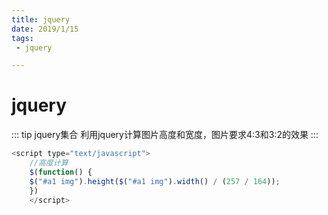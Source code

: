 ```yaml
--- 
title: jquery
date: 2019/1/15
tags: 
 - jquery

---
```

# jquery

::: tip jquery集合
利用jquery计算图片高度和宽度，图片要求4:3和3:2的效果
:::
``` js
<script type="text/javascript">
    //高度计算
    $(function() {
    $("#a1 img").height($("#a1 img").width() / (257 / 164));
    })
    </script>
```
